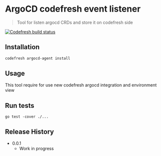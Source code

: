 # ArgoCD codefresh event listener
> Tool for listen argocd CRDs and store it on codefresh side

[![Codefresh build status]( https://g.codefresh.io/api/badges/pipeline/codefresh-inc/argo%2Fagent?type=cf-1&key=eyJhbGciOiJIUzI1NiJ9.NTY3MmQ4ZGViNjcyNGI2ZTM1OWFkZjYy.AN2wExsAsq7FseTbVxxWls8muNx_bBUnQWQVS8IgDTI)]( https://g.codefresh.io/pipelines/edit/new/builds?id=5f21305719d46c880abeeeb5&pipeline=agent&projects=argo&projectId=5f16b786f25d80a086a56bcb)


## Installation


```sh
codefresh argocd-agent install
```

## Usage
This tool require for use new codefresh argocd integration and environment view

## Run tests
`go test -cover ./...`


## Release History

* 0.0.1
    * Work in progress
